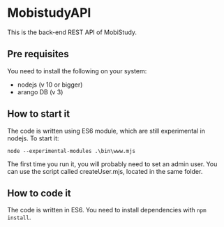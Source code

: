 # MobistudyAPI

This is the back-end REST API of MobiStudy.

## Pre requisites

You need to install the following on your system:

- nodejs (v 10 or bigger)
- arango DB (v 3)


## How to start it

The code is written using ES6 module, which are still experimental in nodejs.
To start it:

    node --experimental-modules .\bin\www.mjs

The first time you run it, you will probably need to set an admin user.
You can use the script called createUser.mjs, located in the same folder.

## How to code it

The code is written in ES6.
You need to install dependencies with `npm install`.
